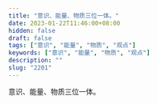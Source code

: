 ```yaml
---
title: "意识、能量、物质三位一体。"
date: 2023-01-22T11:46:00+08:00
hidden: false
draft: false
tags: ["意识", "能量", "物质", "观点"]
keywords: ["意识", "能量", "物质", "观点"]
description: ""
slug: "2201"
---
```


意识、能量、物质三位一体。